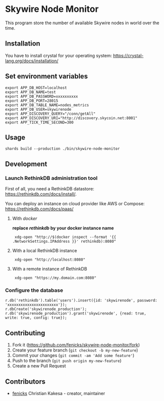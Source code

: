 # Skywire Node Monitor

This program store the number of available Skywire nodes in world over the time.

## Installation

You have to install crystal for your operating system: https://crystal-lang.org/docs/installation/

## Set environment variables

    export APP_DB_HOST=localhost
    export APP_DB_NAME=test
    export APP_DB_PASSWORD=xxxxxxxxxx
    export APP_DB_PORT=28015
    export APP_DB_TABLE_NAME=nodes_metrics
    export APP_DB_USER=skywirenode
    export APP_DISCOVERY_QUERY="/conn/getAll"
    export APP_DISCOVERY_URI="http://discovery.skycoin.net:8001"
    export APP_TICK_TIME_SECOND=300

## Usage

    shards build --production ./bin/skywire-node-monitor

## Development

### Launch RethinkDB administration tool

First of all, you need a RethinkDB datastore: https://rethinkdb.com/docs/install/.

You can deploy an instance on cloud provider like AWS or Compose: https://rethinkdb.com/docs/paas/

1. With *docker*

    __replace *rethinkdb* by your docker instance name__

        xdg-open "http://$(docker inspect --format '{{ .NetworkSettings.IPAddress }}' rethinkdb):8080"

2. With a local RethinkDB instance

        xdg-open "http://localhost:8080"

3. With a remote instance of RethinkDB

        xdg-open "https://my.domain.com:8080"

### Configure the database

    r.db('rethinkdb').table('users').insert({id: 'skywirenode', password: 'xxxxxxxxxxxxxxxxxxxxxxx'});
    r.dbCreate('skywirenode_production');
    r.db('skywirenode_production').grant('skywirenode', {read: true, write: true, config: true});

## Contributing

1. Fork it (<https://github.com/fenicks/skywire-node-monitor/fork>)
2. Create your feature branch (`git checkout -b my-new-feature`)
3. Commit your changes (`git commit -am 'Add some feature'`)
4. Push to the branch (`git push origin my-new-feature`)
5. Create a new Pull Request

## Contributors

- [fenicks](https://github.com/fenicks) Christian Kakesa - creator, maintainer
